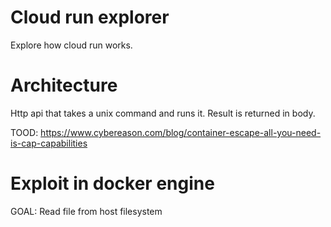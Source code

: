 # Cloud run explorer

Explore how cloud run works.

# Architecture

Http api that takes a unix command and runs it. Result is returned in body.

TOOD: https://www.cybereason.com/blog/container-escape-all-you-need-is-cap-capabilities


# Exploit in docker engine

GOAL: Read file from host filesystem
